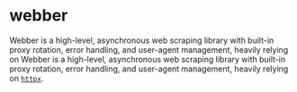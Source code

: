 # webber
Webber is a high-level, asynchronous web scraping library with built-in proxy rotation, error handling, and user-agent management, heavily relying on Webber is a high-level, asynchronous web scraping library with built-in proxy rotation, error handling, and user-agent management, heavily relying on [`httpx`](https://www.python-httpx.org/).
